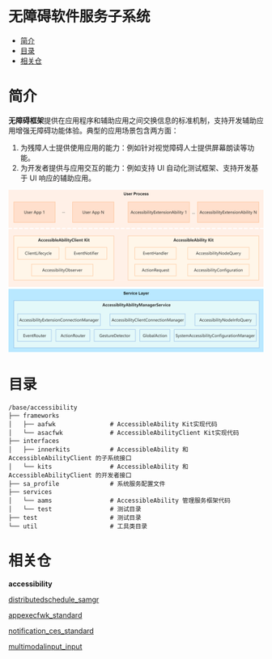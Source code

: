 # 无障碍软件服务子系统

-   [简介](#intro)
-   [目录](#files)
-   [相关仓](#relevant)
# 简介<a name="intro"></a>

**无障碍框架**提供在应用程序和辅助应用之间交换信息的标准机制，支持开发辅助应用增强无障碍功能体验。典型的应用场景包含两方面：

1. 为残障人士提供使用应用的能力：例如针对视觉障碍人士提供屏幕朗读等功能。
1. 为开发者提供与应用交互的能力：例如支持 UI 自动化测试框架、支持开发基于 UI 响应的辅助应用。

![](./figures/AccessibilityFramework.png)

# 目录<a name="files"></a>

```
/base/accessibility
├── frameworks
│   ├── aafwk               # AccessibleAbility Kit实现代码
│   └── asacfwk             # AccessibleAbilityClient Kit实现代码
├── interfaces
│   ├── innerkits           # AccessibleAbility 和 AccessibleAbilityClient 的子系统接口
│   └── kits                # AccessibleAbility 和 AccessibleAbilityClient 的开发者接口
├── sa_profile              # 系统服务配置文件
├── services
│   └── aams                # AccessibleAbility 管理服务框架代码
│   └── test                # 测试目录
├── test                    # 测试目录
└── util                    # 工具类目录
```

# 相关仓<a name="relevant"></a>

**accessibility**

[distributedschedule_samgr](https://gitee.com/openharmony/distributedschedule_samgr)

[appexecfwk_standard](https://gitee.com/openharmony/appexecfwk_standard)

[notification_ces_standard](https://gitee.com/openharmony/notification_ces_standard)

[multimodalinput_input](https://gitee.com/openharmony/multimodalinput_input)